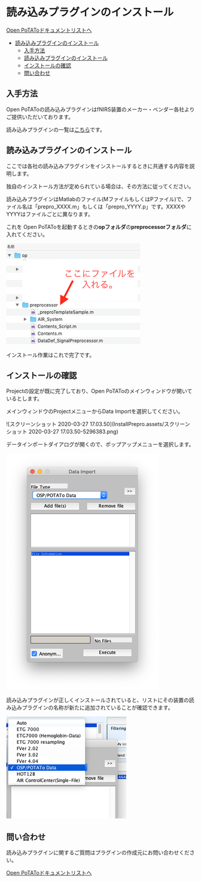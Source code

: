 # 読み込みプラグインのインストール

[Open PoTAToドキュメントリストへ](index.md)

<!-- TOC -->

- [読み込みプラグインのインストール](#%E8%AA%AD%E3%81%BF%E8%BE%BC%E3%81%BF%E3%83%97%E3%83%A9%E3%82%B0%E3%82%A4%E3%83%B3%E3%81%AE%E3%82%A4%E3%83%B3%E3%82%B9%E3%83%88%E3%83%BC%E3%83%AB)
    - [入手方法](#%E5%85%A5%E6%89%8B%E6%96%B9%E6%B3%95)
    - [読み込みプラグインのインストール](#%E8%AA%AD%E3%81%BF%E8%BE%BC%E3%81%BF%E3%83%97%E3%83%A9%E3%82%B0%E3%82%A4%E3%83%B3%E3%81%AE%E3%82%A4%E3%83%B3%E3%82%B9%E3%83%88%E3%83%BC%E3%83%AB)
    - [インストールの確認](#%E3%82%A4%E3%83%B3%E3%82%B9%E3%83%88%E3%83%BC%E3%83%AB%E3%81%AE%E7%A2%BA%E8%AA%8D)
    - [問い合わせ](#%E5%95%8F%E3%81%84%E5%90%88%E3%82%8F%E3%81%9B)

<!-- /TOC -->



## 入手方法

Open PoTAToの読み込みプラグインはfNIRS装置のメーカー・ベンダー各社よりご提供いただいております。

読み込みプラグインの一覧は[こちら](https://github.com/hkwgc/open-potato-add-on-lists/blob/master/list-add-on.md#読み込みプラグイン)です。




## 読み込みプラグインのインストール

ここでは各社の読み込みプラグインをインストールするときに共通する内容を説明します。

独自のインストール方法が定められている場合は、その方法に従ってください。

読み込みプラグインはMatlabのファイル(MファイルもしくはPファイル)で、ファイル名は「prepro_XXXX.m」もしくは「prepro_YYYY.p」です。XXXXやYYYYはファイルごとに異なります。

これを Open PoTAToを起動するときの**opフォルダ**の**preprocessorフォルダ**に入れてください。



![image-20200327165905133](InstallPrepro.assets/image-20200327165905133.png)



インストール作業はこれで完了です。



## インストールの確認

Projectの設定が既に完了しており、Open PoTAToのメインウィンドウが開いているとします。

メインウィンドウのProjectメニューからData Importを選択してください。

![スクリーンショット 2020-03-27 17.03.50](InstallPrepro.assets/スクリーンショット 2020-03-27 17.03.50-5296383.png)



データインポートダイアログが開くので、ポップアップメニューを選択します。

![image-20200327170741147](InstallPrepro.assets/image-20200327170741147.png)

読み込みプラグインが正しくインストールされていると、リストにその装置の読み込みプラグインの名称が新たに追加されていることが確認できます。

![image-20200327170846412](InstallPrepro.assets/image-20200327170846412.png)





## 問い合わせ

読み込みプラグインに関するご質問はプラグインの作成元にお問い合わせください。



[Open PoTAToドキュメントリストへ](index.md)




